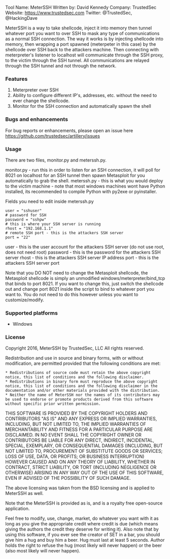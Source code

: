 Tool Name: MeterSSH
Written by: David Kennedy
Company: TrustedSec
Website: https://www.trustedsec.com
Twitter: @TrustedSec, @HackingDave

MeterSSH is a way to take shellcode, inject it into memory then tunnel whatever port you want to over SSH to mask any type of communications as a normal SSH connection. The way it works is by injecting shellcode into memory, then wrapping a port spawned (meterpeter in this case) by the shellcode over SSH back to the attackers machine. Then connecting with meterpreter's listener to localhost will communicate through the SSH proxy, to the victim through the SSH tunnel. All communications are relayed through the SSH tunnel and not through the network.

### Features

1. Meterpreter over SSH
2. Ability to configure different IP's, addresses, etc. without the need to ever change the shellcode.
3. Monitor for the SSH connection and automatically spawn the shell

### Bugs and enhancements

For bug reports or enhancements, please open an issue here https://github.com/trustedsec/artillery/issues

### Usage

There are two files, monitor.py and meterssh.py. 

monitor.py - run this in order to listen for an SSH connection, it will poll for 8021 on localhost for an SSH tunnel then spawn Metasploit for you automatically to grab the shell.
meterssh.py - this is what you would deploy to the victim machine - note that most windows machines wont have Python installed, its recommended to compile Python with py2exe or pyinstaller.

Fields you need to edit inside meterssh.py

    user = "sshuser"
    # password for SSH
    password = "sshpw"
    # this is where your SSH server is running
    rhost = "192.168.1.1"
    # remote SSH port - this is the attackers SSH server
    port = "22"


user - this is the user account for the attackers SSH server (do not use root, does not need root)
password - this is the password for the attackers SSH server
rhost - this is the attackers SSH server IP address
port - this is the attackers SSH server port

Note that you DO NOT need to change the Metasploit shellcode, the Metasploit shellcode is simply an unmodified windows/meterpreter/bind_tcp that binds to port 8021. If you want to change this, just switch the shellcode out and change port 8021 inside the script to bind to whatever port you want to. You do not need to do this however unless you want to customize/modify.

### Supported platforms

- Windows

### License


Copyright 2016, MeterSSH by TrustedSec, LLC
All rights reserved. 

Redistribution and use in source and binary forms, with or without modification, are permitted provided that the following conditions are met:

    * Redistributions of source code must retain the above copyright notice, this list of conditions and the following disclaimer.
    * Redistributions in binary form must reproduce the above copyright notice, this list of conditions and the following disclaimer in the documentation and/or other materials provided with the distribution.
    * Neither the name of MeterSSH nor the names of its contributors may be used to endorse or promote products derived from this software without specific prior written permission.

THIS SOFTWARE IS PROVIDED BY THE COPYRIGHT HOLDERS AND CONTRIBUTORS "AS IS" AND ANY EXPRESS OR IMPLIED WARRANTIES, INCLUDING, BUT NOT LIMITED TO, THE IMPLIED WARRANTIES OF MERCHANTABILITY AND FITNESS FOR A PARTICULAR PURPOSE ARE DISCLAIMED. IN NO EVENT SHALL THE COPYRIGHT OWNER OR CONTRIBUTORS BE LIABLE FOR ANY DIRECT, INDIRECT, INCIDENTAL, SPECIAL, EXEMPLARY, OR CONSEQUENTIAL DAMAGES (INCLUDING, BUT NOT LIMITED TO, PROCUREMENT OF SUBSTITUTE GOODS OR SERVICES; LOSS OF USE, DATA, OR PROFITS; OR BUSINESS INTERRUPTION) HOWEVER CAUSED AND ON ANY  THEORY OF LIABILITY, WHETHER IN CONTRACT, STRICT LIABILITY, OR TORT (INCLUDING NEGLIGENCE OR OTHERWISE) ARISING IN ANY WAY OUT OF THE USE OF THIS SOFTWARE, EVEN IF ADVISED OF THE POSSIBILITY OF SUCH DAMAGE.

The above licensing was taken from the BSD licensing and is applied to MeterSSH as well.

Note that the MeterSSH is provided as is, and is a royalty free open-source application.

Feel free to modify, use, change, market, do whatever you want with it as long as you give the appropriate credit where credit is due (which means giving the authors the credit they deserve for writing it). Also note that by using this software, if you ever see the creator of SET in a bar, you should give him a hug and buy him a beer. Hug must last at least 5 seconds. Author holds the right to refuse the hug (most likely will never happen) or the beer (also most likely will never happen).

